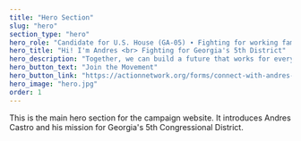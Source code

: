 ```yaml
---
title: "Hero Section"
slug: "hero"
section_type: "hero"
hero_role: "Candidate for U.S. House (GA-05) ∙ Fighting for working families, affordable housing, and economic dignity"
hero_title: "Hi! I'm Andres <br> Fighting for Georgia's 5th District"
hero_description: "Together, we can build a future that works for everyone—where equity, justice, and opportunity are more than promises, they're realities. Let's create meaningful change for Georgia's working families."
hero_button_text: "Join the Movement"
hero_button_link: "https://actionnetwork.org/forms/connect-with-andres-share-your-vision"
hero_image: "hero.jpg"
order: 1
---
```


This is the main hero section for the campaign website. It introduces Andres Castro and his mission for Georgia's 5th Congressional District. 
